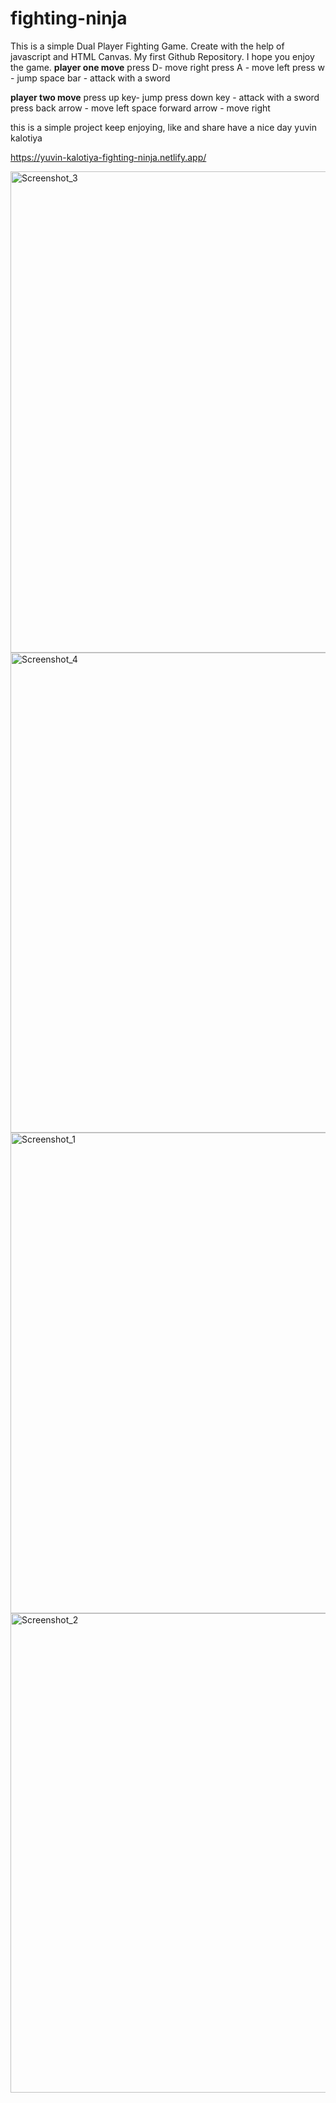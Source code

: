 ﻿# fighting-ninja
This is a simple Dual Player Fighting Game. Create with the help of javascript and HTML Canvas. My first Github Repository. I hope you enjoy the game. 
**player one move**
press D- move right
press A - move left
press w - jump
space bar - attack with a sword

**player two move**
press up key- jump
press down key - attack with a sword
press back arrow - move left
space forward arrow - move right

this is a simple project 
keep enjoying,
like and share 
have a nice day 
yuvin kalotiya

https://yuvin-kalotiya-fighting-ninja.netlify.app/

<img width="770" alt="Screenshot_3" src="https://user-images.githubusercontent.com/65064668/178105771-60b037d8-01f0-41de-a804-fe3b86a2e447.png">
<img width="768" alt="Screenshot_4" src="https://user-images.githubusercontent.com/65064668/178105773-9c9331e5-2577-4617-825d-19da5082c6fe.png">
<img width="769" alt="Screenshot_1" src="https://user-images.githubusercontent.com/65064668/178105775-27ea81d7-d99b-4f3b-8828-b09cde8d0ffe.png">
<img width="767" alt="Screenshot_2" src="https://user-images.githubusercontent.com/65064668/178105776-4ab3502e-b131-4371-8859-6523f34d15a9.png">


